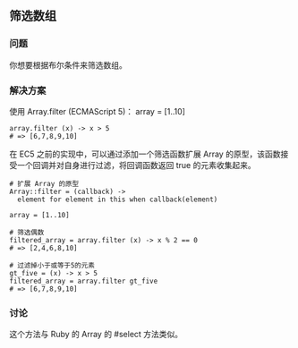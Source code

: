 ## 筛选数组
### 问题
你想要根据布尔条件来筛选数组。
### 解决方案
使用 Array.filter (ECMAScript 5)： array = [1..10]
```
array.filter (x) -> x > 5
# => [6,7,8,9,10]
```
在 EC5 之前的实现中，可以通过添加一个筛选函数扩展 Array 的原型，该函数接受一个回调并对自身进行过滤，将回调函数返回 true 的元素收集起来。
```
# 扩展 Array 的原型
Array::filter = (callback) ->
  element for element in this when callback(element)

array = [1..10]

# 筛选偶数
filtered_array = array.filter (x) -> x % 2 == 0
# => [2,4,6,8,10]

# 过滤掉小于或等于5的元素
gt_five = (x) -> x > 5
filtered_array = array.filter gt_five
# => [6,7,8,9,10]
```
### 讨论
这个方法与 Ruby 的 Array 的 #select 方法类似。

